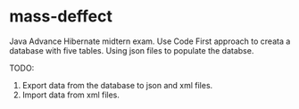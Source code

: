 # mass-deffect

Java Advance Hibernate midtern exam.
Use Code First approach to creata a database with five tables. Using json files to populate the databse.

TODO: 
1. Export data from the database to json and xml files.
2. Import data from xml files.
